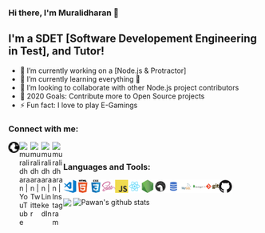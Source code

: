 ### Hi there, I'm Muralidharan 👋

## I'm a SDET [Software Developement Engineering in Test], and Tutor!
- 🔭 I’m currently working on a [Node.js & Protractor]
- 🌱 I’m currently learning everything 🤣
- 👯 I’m looking to collaborate with other Node.js project contributors
- 🥅 2020 Goals: Contribute more to Open Source projects
- ⚡ Fun fact: I love to play E-Gamings

### Connect with me:

[<img align="left" alt="gfixtures.netlify.app" width="22px" src="https://raw.githubusercontent.com/iconic/open-iconic/master/svg/globe.svg" />][website]
[<img align="left" alt="muralidharan | YouTube" width="22px" src="https://cdn.jsdelivr.net/npm/simple-icons@v3/icons/youtube.svg" />][youtube]
[<img align="left" alt="muralidharan | Twitter" width="22px" src="https://cdn.jsdelivr.net/npm/simple-icons@v3/icons/twitter.svg" />][twitter]
[<img align="left" alt="muralidharan | LinkedIn" width="22px" src="https://cdn.jsdelivr.net/npm/simple-icons@v3/icons/linkedin.svg" />][linkedin]
[<img align="left" alt="muralidharan | Instagram" width="22px" src="https://cdn.jsdelivr.net/npm/simple-icons@v3/icons/instagram.svg" />][instagram]

<br />

### Languages and Tools:

<img align="left" alt="Visual Studio Code" width="26px" src="https://raw.githubusercontent.com/github/explore/80688e429a7d4ef2fca1e82350fe8e3517d3494d/topics/visual-studio-code/visual-studio-code.png" />
<img align="left" alt="HTML5" width="26px" src="https://raw.githubusercontent.com/github/explore/80688e429a7d4ef2fca1e82350fe8e3517d3494d/topics/html/html.png" />
<img align="left" alt="CSS3" width="26px" src="https://raw.githubusercontent.com/github/explore/80688e429a7d4ef2fca1e82350fe8e3517d3494d/topics/css/css.png" />
<img align="left" alt="Sass" width="26px" src="https://raw.githubusercontent.com/github/explore/80688e429a7d4ef2fca1e82350fe8e3517d3494d/topics/sass/sass.png" />
<img align="left" alt="JavaScript" width="26px" src="https://raw.githubusercontent.com/github/explore/80688e429a7d4ef2fca1e82350fe8e3517d3494d/topics/javascript/javascript.png" />
<img align="left" alt="React" width="26px" src="https://raw.githubusercontent.com/github/explore/80688e429a7d4ef2fca1e82350fe8e3517d3494d/topics/react/react.png" />
<img align="left" alt="Node.js" width="26px" src="https://raw.githubusercontent.com/github/explore/80688e429a7d4ef2fca1e82350fe8e3517d3494d/topics/nodejs/nodejs.png" />
<img align="left" alt="Deno" width="26px" src="https://raw.githubusercontent.com/github/explore/361e2821e2dea67711cde99c9c40ed357061cf27/topics/deno/deno.png" />
<img align="left" alt="SQL" width="26px" src="https://raw.githubusercontent.com/github/explore/80688e429a7d4ef2fca1e82350fe8e3517d3494d/topics/sql/sql.png" />
<img align="left" alt="MySQL" width="26px" src="https://raw.githubusercontent.com/github/explore/80688e429a7d4ef2fca1e82350fe8e3517d3494d/topics/mysql/mysql.png" />
<img align="left" alt="MongoDB" width="26px" src="https://raw.githubusercontent.com/github/explore/80688e429a7d4ef2fca1e82350fe8e3517d3494d/topics/mongodb/mongodb.png" />
<img align="left" alt="Git" width="26px" src="https://raw.githubusercontent.com/github/explore/80688e429a7d4ef2fca1e82350fe8e3517d3494d/topics/git/git.png" />
<img align="left" alt="GitHub" width="26px" src="https://raw.githubusercontent.com/github/explore/78df643247d429f6cc873026c0622819ad797942/topics/github/github.png" />

<br />
<br />

<img align="center" src="https://github-readme-stats.vercel.app/api/top-langs/?username=muralidharan92&theme=dark&hide_langs_below=1" />
<img align="center" src="https://github-readme-stats.vercel.app/api?username=muralidharan92&show_icons=true&theme=dark&line_height=27" alt="Pawan's github stats"/>

[website]: https://gfixtures.netlify.app/
[twitter]: https://twitter.com/muralidharanr92
[youtube]: https://www.youtube.com/channel/UCHWehQi90pCKpQ5sVlRKQ9Q
[instagram]: https://www.instagram.com/i_am_muralidharan/
[linkedin]: https://www.linkedin.com/in/muralidharan-rajendran-44041aab/
